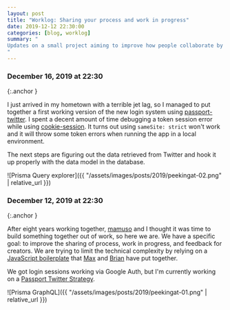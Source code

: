 ```yaml
---
layout: post
title: "Worklog: Sharing your process and work in progress"
date: 2019-12-12 22:30:00
categories: [blog, worklog]
summary: "
Updates on a small project aiming to improve how people collaborate by sharing their process, work in progress, and receive feedback.
"
---
```


### December 16, 2019 at 22:30
{:.anchor }

I just arrived in my hometown with a terrible jet lag, so I managed to put together a first working version of the new login system using [passport-twitter](http://www.passportjs.org/docs/twitter/). I spent a decent amount of time debugging a token session error while using [cookie-session](https://www.npmjs.com/package/cookie-session). It turns out using `sameSite: strict` won't work and it will throw some token errors when running the app in a local environment.

The next steps are figuring out the data retrieved from Twitter and hook it up properly with the data model in the database.

![Prisma Query explorer]({{ "/assets/images/posts/2019/peekingat-02.png" | relative_url }})

### December 12, 2019 at 22:30
{:.anchor }

After eight years working together, [mamuso](http://mamuso.net) and I thought it was time to build something together out of work, so here we are. We have a specific goal: to improve the sharing of process, work in progress, and feedback for creators. We are trying to limit the technical complexity by relying on a [JavaScript boilerplate](https://github.com/nice-boys/product-boilerplate) that [Max](https://mobile.twitter.com/mxstbr/) and [Brian](https://mobile.twitter.com/brian_lovin) have put together.

We got login sessions working via Google Auth, but I'm currently working on a [Passport Twitter Strategy](http://passportjs.org).

![Prisma GraphQL]({{ "/assets/images/posts/2019/peekingat-01.png" | relative_url }})
